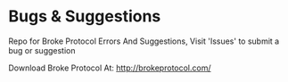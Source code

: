 # Bugs & Suggestions
Repo for Broke Protocol Errors And Suggestions, Visit 'Issues' to submit a bug or suggestion

Download Broke Protocol At: http://brokeprotocol.com/
